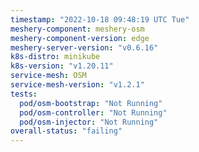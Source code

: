 ```yaml
---
timestamp: "2022-10-18 09:48:19 UTC Tue"
meshery-component: meshery-osm
meshery-component-version: edge
meshery-server-version: "v0.6.16"
k8s-distro: minikube
k8s-version: "v1.20.11"
service-mesh: OSM
service-mesh-version: "v1.2.1"
tests:
  pod/osm-bootstrap: "Not Running"
  pod/osm-controller: "Not Running"
  pod/osm-injector: "Not Running"
overall-status: "failing"
---
```

